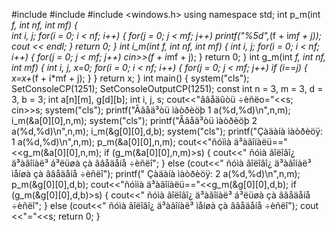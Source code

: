 #include <iostream>
#include <string>
#include <windows.h>
using namespace std;
int p_m(int *f, int nf, int mf)
{  
int i, j;
for(i = 0; i < nf; i++)
{
for(j = 0; j < mf; j++)
printf("%5d",*(f + i*mf + j));
cout << endl;
}
return 0;
}
int i_m(int *f, int nf, int mf)
{
int i, j;
for(i = 0; i < nf; i++)
{
for(j = 0; j < mf; j++)
cin>>*(f + i*mf + j);
}
return 0;
}
int g_m(int *f, int nf, int mf)
{
int i, j, x=0;
for(i = 0; i < nf; i++)
{
for(j = 0; j < mf; j++)
if (i==j)
{
	x=x+*(f + i*mf + j);
}
}
return x;
}
int main()
{
system("cls");
SetConsoleCP(1251);
SetConsoleOutputCP(1251);
const int n = 3, m = 3, d = 3, b = 3;
int a[n][m], g[d][b];
int i, j, s;
cout<<"ââåäûòü ÷èñëo="<<s;
cin>>s;
system("cls");
printf("Ââåä³òü ìàòðèöþ 1 a(%d,%d)\n",n,m);
i_m(&a[0][0],n,m);
system("cls");
printf("Ââåä³òü ìàòðèöþ 2 a(%d,%d)\n",n,m);
i_m(&g[0][0],d,b);
system("cls");
printf("Çàäàíà ìàòðèöÿ: 1 a(%d,%d)\n",n,m);
p_m(&a[0][0],n,m);
cout<<"ñóììà ä³àãîíàëü=="<<g_m(&a[0][0],n,m);
if (g_m(&a[0][0],n,m)>s)
{
	cout<<"  ñóìà ãîëîâî¿ ä³àãîíàë³ á³ëüøà çà ââåäåíå ÷èñëî";
}
else (cout<<"  ñóìà ãîëîâî¿ ä³àãîíàë³ ìåíøà çà ââåäåíå ÷èñëî");
printf("  Çàäàíà ìàòðèöÿ: 2 a(%d,%d)\n",n,m);
p_m(&g[0][0],d,b);
cout<<"ñóììà ä³àãîíàëü=="<<g_m(&g[0][0],d,b);
if (g_m(&g[0][0],d,b)>s)
{
	cout<<"  ñóìà ãîëîâî¿ ä³àãîíàë³ á³ëüøà çà ââåäåíå ÷èñëî";
}
else (cout<<"  ñóìà ãîëîâî¿ ä³àãîíàë³ ìåíøà çà ââåäåíå ÷èñëî");
cout     <<"="<<s;
return 0;
}
